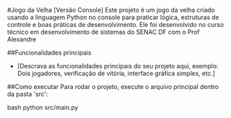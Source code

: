 #Jogo da Velha [Versão Console]
Este projeto é um jogo da velha criado usando a linguagem Python no console para praticar lógica, estruturas de controle e boas práticas de desenvolvimento. Ele foi desenvolvido no curso técnico em desenvolvimento de sistemas do SENAC DF com o Prof Alexandre

##Funcionalidades principais
- [Descrava as funcionalidades principais do seu projeto aqui, exemplo: Dois jogadores, verificação de vitória, interface gráfica simples, etc.]

##Como executar
Para rodar o projeto, execute o arquivo principal dentro da pasta 'src':

bash
python src/main.py
